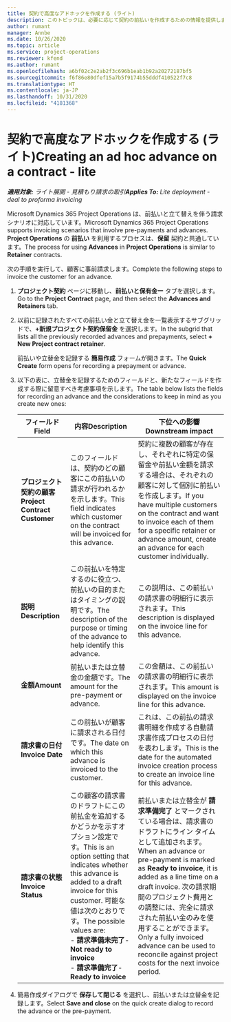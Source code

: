 ```yaml
---
title: 契約で高度なアドホックを作成する (ライト)
description: このトピックは、必要に応じて契約の前払いを作成するための情報を提供します。
author: rumant
manager: Annbe
ms.date: 10/26/2020
ms.topic: article
ms.service: project-operations
ms.reviewer: kfend
ms.author: rumant
ms.openlocfilehash: a6bf02c2e2ab2f3c696b1eab1b92a20272187bf5
ms.sourcegitcommit: f6f86e80dfef15a7b5f9174b55dddf410522f7c8
ms.translationtype: HT
ms.contentlocale: ja-JP
ms.lasthandoff: 10/31/2020
ms.locfileid: "4181368"
---
```

# <a name="creating-an-ad-hoc-advance-on-a-contract---lite"></a><span data-ttu-id="97b5b-103">契約で高度なアドホックを作成する (ライト)</span><span class="sxs-lookup"><span data-stu-id="97b5b-103">Creating an ad hoc advance on a contract - lite</span></span>

<span data-ttu-id="97b5b-104">_**適用対象:** ライト展開 - 見積もり請求の取引_</span><span class="sxs-lookup"><span data-stu-id="97b5b-104">_**Applies To:** Lite deployment - deal to proforma invoicing_</span></span>

<span data-ttu-id="97b5b-105">Microsoft Dynamics 365 Project Operations は、前払いと立て替えを伴う請求シナリオに対応しています。</span><span class="sxs-lookup"><span data-stu-id="97b5b-105">Microsoft Dynamics 365 Project Operations supports invoicing scenarios that involve pre-payments and advances.</span></span> <span data-ttu-id="97b5b-106">**Project Operations** の **前払い** を利用するプロセスは、**保留** 契約と共通しています。</span><span class="sxs-lookup"><span data-stu-id="97b5b-106">The process for using **Advances** in **Project Operations** is similar to **Retainer** contracts.</span></span> 

<span data-ttu-id="97b5b-107">次の手順を実行して、顧客に事前請求します。</span><span class="sxs-lookup"><span data-stu-id="97b5b-107">Complete the following steps to invoice the customer for an advance.</span></span>

1. <span data-ttu-id="97b5b-108">**プロジェクト契約** ページに移動し、**前払いと保有金ー** タブを選択します。</span><span class="sxs-lookup"><span data-stu-id="97b5b-108">Go to the **Project Contract** page, and then select the **Advances and Retainers** tab.</span></span>
2. <span data-ttu-id="97b5b-109">以前に記録されたすべての前払い金と立て替え金を一覧表示するサブグリッドで、**+新規プロジェクト契約保留金** を選択します。</span><span class="sxs-lookup"><span data-stu-id="97b5b-109">In the subgrid that lists all the previously recorded advances and prepayments, select **+ New Project contract retainer**.</span></span> 

    <span data-ttu-id="97b5b-110">前払いや立替金を記録する **簡易作成** フォームが開きます。</span><span class="sxs-lookup"><span data-stu-id="97b5b-110">The **Quick Create** form opens for recording a prepayment or advance.</span></span>
    
3. <span data-ttu-id="97b5b-111">以下の表に、立替金を記録するためのフィールドと、新たなフィールドを作成する際に留意すべき考慮事項を示します。</span><span class="sxs-lookup"><span data-stu-id="97b5b-111">The table below lists the fields for recording an advance and the considerations to keep in mind as you create new ones:</span></span>

    | <span data-ttu-id="97b5b-112">フィールド</span><span class="sxs-lookup"><span data-stu-id="97b5b-112">Field</span></span> | <span data-ttu-id="97b5b-113">内容</span><span class="sxs-lookup"><span data-stu-id="97b5b-113">Description</span></span> | <span data-ttu-id="97b5b-114">下位への影響</span><span class="sxs-lookup"><span data-stu-id="97b5b-114">Downstream impact</span></span> |
    | --- | --- | --- |
    | <span data-ttu-id="97b5b-115">**プロジェクト契約の顧客**</span><span class="sxs-lookup"><span data-stu-id="97b5b-115">**Project Contract Customer**</span></span> | <span data-ttu-id="97b5b-116">このフィールドは、契約のどの顧客にこの前払いの請求が行われるかを示します。</span><span class="sxs-lookup"><span data-stu-id="97b5b-116">This field indicates which customer on the contract will be invoiced for this advance.</span></span> | <span data-ttu-id="97b5b-117">契約に複数の顧客が存在し、それぞれに特定の保留金や前払い金額を請求する場合は、それぞれの顧客に対して個別に前払いを作成します。</span><span class="sxs-lookup"><span data-stu-id="97b5b-117">If you have multiple customers on the contract and want to invoice each of them for a specific retainer or advance amount, create an advance for each customer individually.</span></span> |
    | <span data-ttu-id="97b5b-118">**説明**</span><span class="sxs-lookup"><span data-stu-id="97b5b-118">**Description**</span></span> | <span data-ttu-id="97b5b-119">この前払いを特定するのに役立つ、前払いの目的またはタイミングの説明です。</span><span class="sxs-lookup"><span data-stu-id="97b5b-119">The description of the purpose or timing of the advance to help identify this advance.</span></span> | <span data-ttu-id="97b5b-120">この説明は、この前払いの請求書の明細行に表示されます。</span><span class="sxs-lookup"><span data-stu-id="97b5b-120">This description is displayed on the invoice line for this advance.</span></span> |
    | <span data-ttu-id="97b5b-121">**金額**</span><span class="sxs-lookup"><span data-stu-id="97b5b-121">**Amount**</span></span> | <span data-ttu-id="97b5b-122">前払いまたは立替金の金額です。</span><span class="sxs-lookup"><span data-stu-id="97b5b-122">The amount for the pre-payment or advance.</span></span> | <span data-ttu-id="97b5b-123">この金額は、この前払いの請求書の明細行に表示されます。</span><span class="sxs-lookup"><span data-stu-id="97b5b-123">This amount is displayed on the invoice line for this advance.</span></span> |
    | <span data-ttu-id="97b5b-124">**請求書の日付**</span><span class="sxs-lookup"><span data-stu-id="97b5b-124">**Invoice Date**</span></span> | <span data-ttu-id="97b5b-125">この前払いが顧客に請求される日付です。</span><span class="sxs-lookup"><span data-stu-id="97b5b-125">The date on which this advance is invoiced to the customer.</span></span> | <span data-ttu-id="97b5b-126">これは、この前払の請求書明細を作成する自動請求書作成プロセスの日付を表わします。</span><span class="sxs-lookup"><span data-stu-id="97b5b-126">This is the date for the automated invoice creation process to create an invoice line for this advance.</span></span> |
    | <span data-ttu-id="97b5b-127">**請求書の状態**</span><span class="sxs-lookup"><span data-stu-id="97b5b-127">**Invoice Status**</span></span> | <span data-ttu-id="97b5b-128">この顧客の請求書のドラフトにこの前払金を追加するかどうかを示すオプション設定です。</span><span class="sxs-lookup"><span data-stu-id="97b5b-128">This is an option setting that indicates whether this advance is added to a draft invoice for this customer.</span></span> <span data-ttu-id="97b5b-129">可能な値は次のとおりです。</span><span class="sxs-lookup"><span data-stu-id="97b5b-129">The possible values are:</span></span></br><span data-ttu-id="97b5b-130">- **請求準備未完了**</span><span class="sxs-lookup"><span data-stu-id="97b5b-130">- **Not ready to invoice**</span></span></br><span data-ttu-id="97b5b-131">- **請求準備完了**</span><span class="sxs-lookup"><span data-stu-id="97b5b-131">- **Ready to invoice**</span></span> | <span data-ttu-id="97b5b-132">前払いまたは立替金が **請求準備完了** とマークされている場合は、請求書のドラフトにライン タイムとして追加されます。</span><span class="sxs-lookup"><span data-stu-id="97b5b-132">When an advance or pre-payment is marked as **Ready to invoice**, it is added as a line time on a draft invoice.</span></span> <span data-ttu-id="97b5b-133">次の請求期間のプロジェクト費用との調整には、完全に請求された前払い金のみを使用することができます。</span><span class="sxs-lookup"><span data-stu-id="97b5b-133">Only a fully invoiced advance can be used to reconcile against project costs for the next invoice period.</span></span> |

4. <span data-ttu-id="97b5b-134">簡易作成ダイアログで **保存して閉じる** を選択し、前払いまたは立替金を記録します。</span><span class="sxs-lookup"><span data-stu-id="97b5b-134">Select **Save and close** on the quick create dialog to record the advance or the pre-payment.</span></span>
